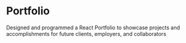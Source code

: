 # Portfolio
Designed and programmed a React Portfolio to showcase projects and accomplishments for future clients, employers, and collaborators
